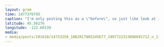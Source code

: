 ```yaml
---
layout: gram
time: 1477376745
caption: "I'm only posting this as a \"before\", so just like look at it and stuff. It's the basement. That's it."
latitude: 45.56276
longitude: -122.60139
media:
- media/posts/201610/14733250_1082017805245677_1997722313096691712_n_17864384392059906.jpg
---
```

